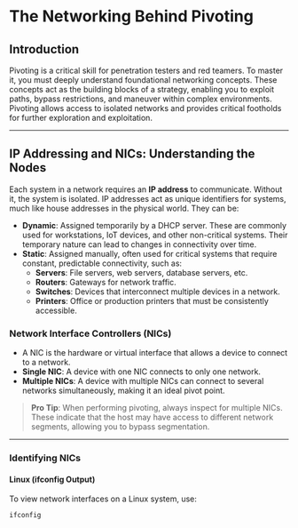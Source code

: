 # The Networking Behind Pivoting

## **Introduction**
Pivoting is a critical skill for penetration testers and red teamers. To master it, you must deeply understand foundational networking concepts. These concepts act as the building blocks of a strategy, enabling you to exploit paths, bypass restrictions, and maneuver within complex environments. Pivoting allows access to isolated networks and provides critical footholds for further exploration and exploitation.

---

## **IP Addressing and NICs: Understanding the Nodes**
Each system in a network requires an **IP address** to communicate. Without it, the system is isolated. IP addresses act as unique identifiers for systems, much like house addresses in the physical world. They can be:
- **Dynamic**: Assigned temporarily by a DHCP server. These are commonly used for workstations, IoT devices, and other non-critical systems. Their temporary nature can lead to changes in connectivity over time.
- **Static**: Assigned manually, often used for critical systems that require constant, predictable connectivity, such as:
  - **Servers**: File servers, web servers, database servers, etc.
  - **Routers**: Gateways for network traffic.
  - **Switches**: Devices that interconnect multiple devices in a network.
  - **Printers**: Office or production printers that must be consistently accessible.

### **Network Interface Controllers (NICs)**
- A NIC is the hardware or virtual interface that allows a device to connect to a network.
- **Single NIC**: A device with one NIC connects to only one network.
- **Multiple NICs**: A device with multiple NICs can connect to several networks simultaneously, making it an ideal pivot point.

> **Pro Tip**: When performing pivoting, always inspect for multiple NICs. These indicate that the host may have access to different network segments, allowing you to bypass segmentation.

---

### **Identifying NICs**

#### **Linux (ifconfig Output)**
To view network interfaces on a Linux system, use:
```bash
ifconfig
